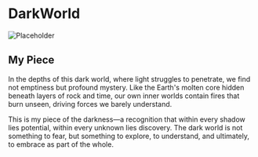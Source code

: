 # DarkWorld

![Placeholder](https://c02.purpledshub.com/uploads/sites/41/2023/08/earths-core.jpg?w=1200)

## My Piece

In the depths of this dark world, where light struggles to penetrate, we find not emptiness but profound mystery. Like the Earth's molten core hidden beneath layers of rock and time, our own inner worlds contain fires that burn unseen, driving forces we barely understand.

This is my piece of the darkness—a recognition that within every shadow lies potential, within every unknown lies discovery. The dark world is not something to fear, but something to explore, to understand, and ultimately, to embrace as part of the whole.
